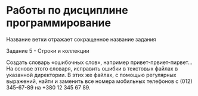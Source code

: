 # Работы по дисциплине программирование
Название ветки отражает сокращенное название задания

Задание 5 - Строки и коллекции

Создать словарь «ошибочных слов», например привет-првиет-пирвет...
На основе этого словаря, исправить ошибки в текстовых файлах в указанной директории.
В этих же файлах, с помощью регулярных выражений, найти и заменить все номера мобильных телефонов с (012) 345-67-89 на +380 12 345 67 89.
